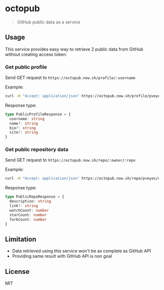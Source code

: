 # octopub

> GitHub public data as a service

## Usage

This service provides easy way to retrieve 2 public data from GitHub without creating access token:

### Get public profile

Send GET request to `https://octopub.now.sh/profile/:username`

Example:

```sh
curl -H "Accept: application/json" https://octopub.now.sh/profile/pveyes
```

Response type:

```ts
type PublicProfileResponse = {
  username: string
  name?: string
  bio?: string
  site?: string
}
```

### Get public repository data

Send GET request to `https://octopub.now.sh/repo/:owner/:repo`

Example:

```sh
curl -H "Accept: application/json" https://octopub.now.sh/repo/pveyes/octopub
```

Response type:

```ts
type PublicRepoResponse = {
  description: string
  link?: string
  watchCount: number
  starCount: number
  forkCount: number
}
```

## Limitation

- Data retrieved using this service won't be as complete as GitHub API
- Providing same result with GitHub API is non goal

## License

MIT
